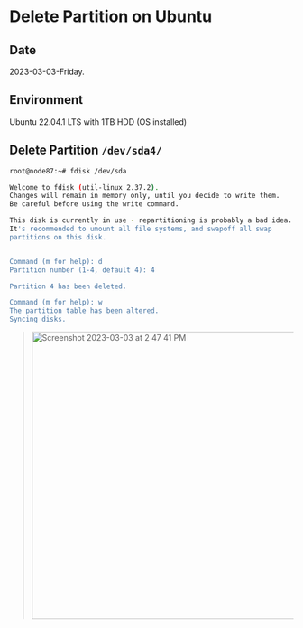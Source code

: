 # Delete Partition on Ubuntu

## Date

2023-03-03-Friday.

## Environment

Ubuntu 22.04.1 LTS with 1TB HDD (OS installed)

## Delete Partition `/dev/sda4/`

```Bash
root@node87:~# fdisk /dev/sda

Welcome to fdisk (util-linux 2.37.2).
Changes will remain in memory only, until you decide to write them.
Be careful before using the write command.

This disk is currently in use - repartitioning is probably a bad idea.
It's recommended to umount all file systems, and swapoff all swap
partitions on this disk.


Command (m for help): d
Partition number (1-4, default 4): 4

Partition 4 has been deleted.

Command (m for help): w
The partition table has been altered.
Syncing disks.
```

> <img width="509" alt="Screenshot 2023-03-03 at 2 47 41 PM" src="https://user-images.githubusercontent.com/20737479/222641481-aa04cf63-2ba8-4a91-87e8-65fe0faba318.png">
